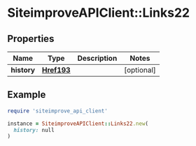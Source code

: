 # SiteimproveAPIClient::Links22

## Properties

| Name | Type | Description | Notes |
| ---- | ---- | ----------- | ----- |
| **history** | [**Href193**](Href193.md) |  | [optional] |

## Example

```ruby
require 'siteimprove_api_client'

instance = SiteimproveAPIClient::Links22.new(
  history: null
)
```

